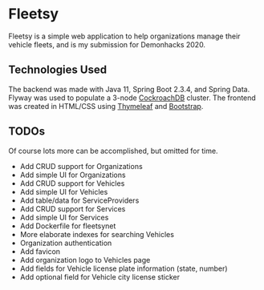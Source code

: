 # Fleetsy

Fleetsy is a simple web application to help organizations manage their vehicle fleets, and is my submission for Demonhacks 2020.

## Technologies Used

The backend was made with Java 11, Spring Boot 2.3.4, and Spring Data. Flyway was used to populate a 3-node [CockroachDB](https://www.cockroachlabs.com/) cluster. The frontend was created in HTML/CSS using [Thymeleaf](https://www.thymeleaf.org/) and [Bootstrap](https://getbootstrap.com/).

## TODOs

Of course lots more can be accomplished, but omitted for time.

* Add CRUD support for Organizations
* Add simple UI for Organizations
* Add CRUD support for Vehicles
* Add simple UI for Vehicles
* Add table/data for ServiceProviders
* Add CRUD support for Services
* Add simple UI for Services
* Add Dockerfile for fleetsynet
* More elaborate indexes for searching Vehicles
* Organization authentication
* Add favicon
* Add organization logo to Vehicles page
* Add fields for Vehicle license plate information (state, number)
* Add optional field for Vehicle city license sticker
